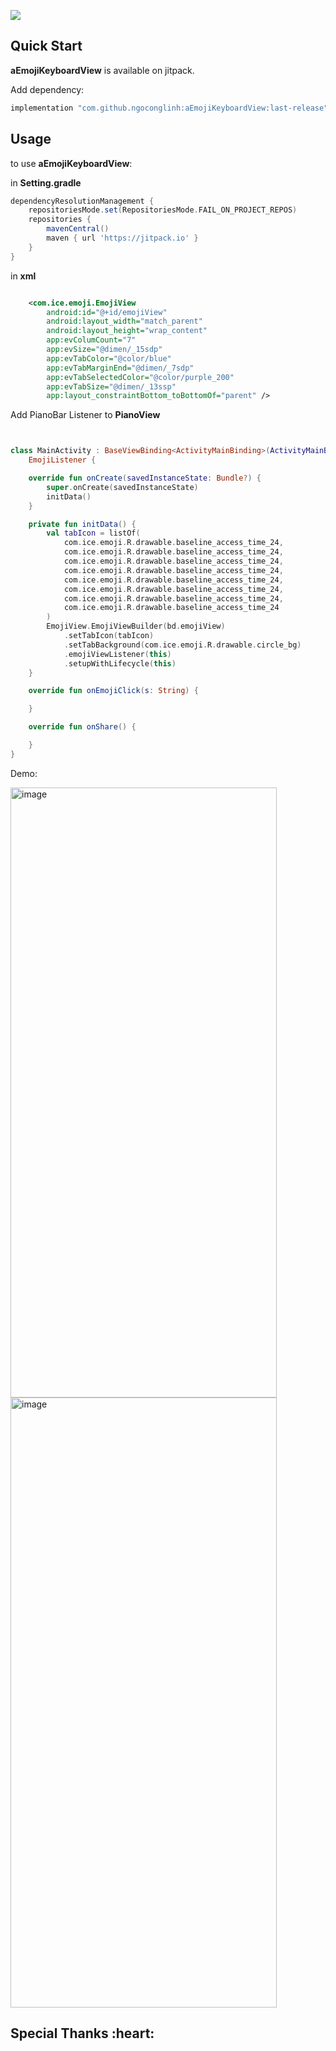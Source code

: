 [![](https://jitpack.io/v/ngoconglinh/aEmojiKeyboardView.svg)](https://jitpack.io/#ngoconglinh/aEmojiKeyboardView)

## Quick Start

**aEmojiKeyboardView** is available on jitpack.

Add dependency:

```groovy
implementation "com.github.ngoconglinh:aEmojiKeyboardView:last-release"
```

## Usage

to use **aEmojiKeyboardView**:

in **Setting.gradle**
```groovy
dependencyResolutionManagement {
    repositoriesMode.set(RepositoriesMode.FAIL_ON_PROJECT_REPOS)
    repositories {
        mavenCentral()
        maven { url 'https://jitpack.io' }
    }
}
```

in **xml**
```xml

    <com.ice.emoji.EmojiView
        android:id="@+id/emojiView"
        android:layout_width="match_parent"
        android:layout_height="wrap_content"
        app:evColumCount="7"
        app:evSize="@dimen/_15sdp"
        app:evTabColor="@color/blue"
        app:evTabMarginEnd="@dimen/_7sdp"
        app:evTabSelectedColor="@color/purple_200"
        app:evTabSize="@dimen/_13ssp"
        app:layout_constraintBottom_toBottomOf="parent" />

```

Add PianoBar Listener to **PianoView**
```kotlin


class MainActivity : BaseViewBinding<ActivityMainBinding>(ActivityMainBinding::inflate),
    EmojiListener {

    override fun onCreate(savedInstanceState: Bundle?) {
        super.onCreate(savedInstanceState)
        initData()
    }

    private fun initData() {
        val tabIcon = listOf(
            com.ice.emoji.R.drawable.baseline_access_time_24,
            com.ice.emoji.R.drawable.baseline_access_time_24,
            com.ice.emoji.R.drawable.baseline_access_time_24,
            com.ice.emoji.R.drawable.baseline_access_time_24,
            com.ice.emoji.R.drawable.baseline_access_time_24,
            com.ice.emoji.R.drawable.baseline_access_time_24,
            com.ice.emoji.R.drawable.baseline_access_time_24,
            com.ice.emoji.R.drawable.baseline_access_time_24
        )
        EmojiView.EmojiViewBuilder(bd.emojiView)
            .setTabIcon(tabIcon)
            .setTabBackground(com.ice.emoji.R.drawable.circle_bg)
            .emojiViewListener(this)
            .setupWithLifecycle(this)
    }

    override fun onEmojiClick(s: String) {

    }

    override fun onShare() {

    }
}
```
Demo:

<img width="426" height="976" alt="image" src="https://github.com/user-attachments/assets/91e0ae0d-3144-4df2-b4b1-78a449cc22a2" />

<img width="426" height="976" alt="image" src="https://github.com/user-attachments/assets/53d02343-81f2-4d8f-bb2f-d62878b073f8" />


<h2 id="creators">Special Thanks :heart:</h2>
